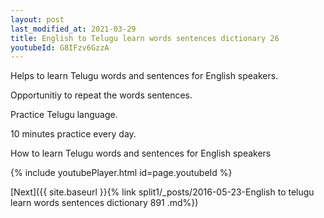 ```yaml
---
layout: post
last_modified_at: 2021-03-29
title: English to Telugu learn words sentences dictionary 26 
youtubeId: G8IFzv6GzzA
---
```

 
 
Helps to learn Telugu words and sentences for English speakers.

Opportunitiy to repeat the words sentences. 

Practice Telugu language. 
 
10 minutes practice every day. 
 
How to learn Telugu words and sentences for English speakers 
 
{% include youtubePlayer.html id=page.youtubeId %}
 
 
[Next]({{ site.baseurl }}{% link  split1/_posts/2016-05-23-English to telugu learn words sentences dictionary 891 .md%})
 
